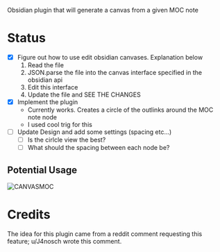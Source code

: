 Obsidian plugin that will generate a canvas from a given MOC note



# Status

- [x] Figure out how to use edit obsidian canvases. Explanation below
  1. Read the file
  2. JSON.parse the file into the canvas interface specified in the obsidian api
  3. Edit this interface
  4. Update the file and SEE THE CHANGES
- [x] Implement the plugin
  - Currently works. Creates a circle of the outlinks around the MOC note node
  - I used cool trig for this
- [ ] Update Design and add some settings (spacing etc...)
  - [ ] Is the cirlcle view the best?
  - [ ] What should the spacing between each node be?
## Potential Usage
![CANVASMOC](https://user-images.githubusercontent.com/88951499/209263622-b7f58d3d-d931-4a9a-b9c0-d30c3aae64de.gif)

# Credits
The idea for this plugin came from a reddit comment requesting this feature; u/J4nosch wrote this comment. 
